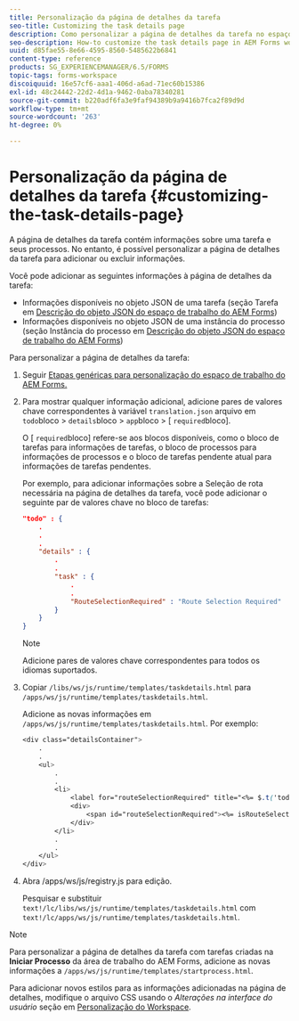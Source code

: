 ```yaml
---
title: Personalização da página de detalhes da tarefa
seo-title: Customizing the task details page
description: Como personalizar a página de detalhes da tarefa no espaço de trabalho do AEM Forms para modificar as informações padrão exibidas sobre uma tarefa.
seo-description: How-to customize the task details page in AEM Forms workspace to modify the default information displayed about a task.
uuid: d85fae55-8e66-4595-8560-5485622b6841
content-type: reference
products: SG_EXPERIENCEMANAGER/6.5/FORMS
topic-tags: forms-workspace
discoiquuid: 16e57cf6-aaa1-406d-a6ad-71ec60b15386
exl-id: 48c24442-22d2-4d1a-9462-0aba78340281
source-git-commit: b220adf6fa3e9faf94389b9a9416b7fca2f89d9d
workflow-type: tm+mt
source-wordcount: '263'
ht-degree: 0%

---
```


# Personalização da página de detalhes da tarefa {#customizing-the-task-details-page}

A página de detalhes da tarefa contém informações sobre uma tarefa e seus processos. No entanto, é possível personalizar a página de detalhes da tarefa para adicionar ou excluir informações.

Você pode adicionar as seguintes informações à página de detalhes da tarefa:

* Informações disponíveis no objeto JSON de uma tarefa (seção Tarefa em [Descrição do objeto JSON do espaço de trabalho do AEM Forms](/help/forms/using/html-workspace-json-object-description.md))
* Informações disponíveis no objeto JSON de uma instância do processo (seção Instância do processo em [Descrição do objeto JSON do espaço de trabalho do AEM Forms](/help/forms/using/html-workspace-json-object-description.md))

Para personalizar a página de detalhes da tarefa:

1. Seguir [Etapas genéricas para personalização do espaço de trabalho do AEM Forms.](/help/forms/using/generic-steps-html-workspace-customization.md)
1. Para mostrar qualquer informação adicional, adicione pares de valores chave correspondentes à variável `translation.json` arquivo em `todo`bloco > `details`bloco > `app`bloco > [ `required`bloco].

   O [ `required`bloco] refere-se aos blocos disponíveis, como o bloco de tarefas para informações de tarefas, o bloco de processos para informações de processos e o bloco de tarefas pendente atual para informações de tarefas pendentes.

   Por exemplo, para adicionar informações sobre a Seleção de rota necessária na página de detalhes da tarefa, você pode adicionar o seguinte par de valores chave no bloco de tarefas:

   ```json
   "todo" : {
       .
       .
       .
       "details" : {
           .
           .
           "task" : {
               .
               .
               "RouteSelectionRequired" : "Route Selection Required"
           }
       }
   }
   ```

   >[!NOTE]
   >
   >Adicione pares de valores chave correspondentes para todos os idiomas suportados.

1. Copiar `/libs/ws/js/runtime/templates/taskdetails.html` para `/apps/ws/js/runtime/templates/taskdetails.html`.

   Adicione as novas informações em `/apps/ws/js/runtime/templates/taskdetails.html`. Por exemplo:

   ```css
   <div class="detailsContainer">
       .
       .
       <ul>
           .
           .
           <li>
               <label for="routeSelectionRequired" title="<%= $.t('todo.details.task.RouteSelectionRequired')%>"><%= $.t('todo.details.task.RouteSelectionRequired')%></label>
               <div>
                   <span id="routeSelectionRequired"><%= isRouteSelectionRequired != null ? isRouteSelectionRequired : ''%></span>
               </div>
           </li>
           .
           .
       </ul>
   </div>
   ```

1. Abra /apps/ws/js/registry.js para edição.

   Pesquisar e substituir `text!/lc/libs/ws/js/runtime/templates/taskdetails.html` com `text!/lc/apps/ws/js/runtime/templates/taskdetails.html`.

>[!NOTE]
>
>Para personalizar a página de detalhes da tarefa com tarefas criadas na **Iniciar Processo** da área de trabalho do AEM Forms, adicione as novas informações a `/apps/ws/js/runtime/templates/startprocess.html`.
>
>Para adicionar novos estilos para as informações adicionadas na página de detalhes, modifique o arquivo CSS usando o *Alterações na interface do usuário* seção em [Personalização do Workspace](changing-locale-user-interface.md).
